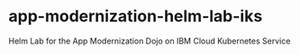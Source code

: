 # app-modernization-helm-lab-iks
Helm Lab for the App Modernization Dojo on IBM Cloud Kubernetes Service
